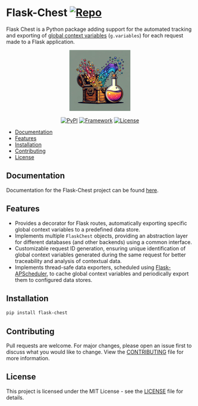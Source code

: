 # Flask-Chest [![Repo](https://badgen.net/badge/icon/GitHub?icon=github&label&color=black)](https://github.com/peter-w-bryant/Flask-Chest)
Flask Chest is a Python package adding support for the automated tracking and exporting of [global context variables](https://flask.palletsprojects.com/en/2.3.x/appcontext/#storing-data) (`g.variables`) for each request made to a Flask application.

<center>

![Flask-Chest Icon](/images/flask_chest_README.png)

</center>

<center>

[![PyPI](https://img.shields.io/pypi/v/flask-chest)](https://pypi.org/project/flask-chest/)
[![Framework](https://img.shields.io/badge/framework-Flask-black.svg)](https://flask.palletsprojects.com/en/3.0.x/)
[![License](https://img.shields.io/badge/license-MIT-green.svg)](https://github.com/peter-w-bryant/Flask-Chest/blob/main/LICENSE)

</center>

- [Documentation](#documentation)
- [Features](#features)
- [Installation](#installation)
- [Contributing](#contributing)
- [License](#license)

## Documentation
Documentation for the Flask-Chest project can be found [here](https://peter-w-bryant.github.io/Flask-Chest/).

## Features
- Provides a decorator for Flask routes, automatically exporting specific global context variables to a predefined data store.
- Implements multiple `FlaskChest` objects, providing an abstraction layer for different databases (and other backends) using a common interface.
- Customizable request ID generation, ensuring unique identification of global context variables generated during the same request for better traceability and analysis of contextual data.
- Implements thread-safe data exporters, scheduled using [Flask-APScheduler](https://github.com/viniciuschiele/flask-apscheduler), to cache
global context variables and periodically export them to configured data stores.

## Installation

```bash
pip install flask-chest
```

## Contributing
Pull requests are welcome. For major changes, please open an issue first to discuss what you would like to change. View the [CONTRIBUTING](CONTRIBUTING.md) file for more information.

## License
This project is licensed under the MIT License - see the [LICENSE](LICENSE) file for details.
